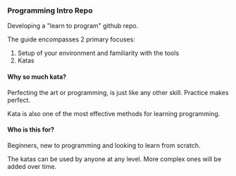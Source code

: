 ### Programming Intro Repo

Developing a "learn to program" github repo.

The guide encompasses 2 primary focuses:

1. Setup of your environment and familiarity with the tools
2. Katas

#### Why so much kata?

Perfecting the art or programming, is just like any other skill. Practice makes perfect.

Kata is also one of the most effective methods for learning programming.

#### Who is this for?

Beginners, new to programming and looking to learn from scratch.

The katas can be used by anyone at any level. More complex ones will be added over time. 

